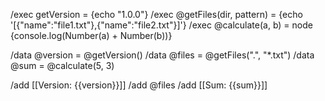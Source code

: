 /exec getVersion = {echo "1.0.0"}
/exec @getFiles(dir, pattern) = {echo '[{"name":"file1.txt"},{"name":"file2.txt"}]'}
/exec @calculate(a, b) = node {console.log(Number(a) + Number(b))}

/data @version = @getVersion()
/data @files = @getFiles(".", "*.txt")
/data @sum = @calculate(5, 3)

/add [[Version: {{version}}]]
/add @files
/add [[Sum: {{sum}}]]